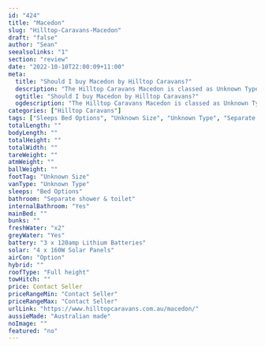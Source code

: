 ```yaml
---
id: "424"
title: "Macedon"
slug: "Hilltop-Caravans-Macedon"
draft: "false"
author: "Sean"
seealsolinks: "1"
section: "review"
date: "2022-10-10T22:00:09+11:00"
meta:
  title: "Should I buy Macedon by Hilltop Caravans?"
  description: "The Hilltop Caravans Macedon is classed as Unknown Type, and sleeps Bed Options people. It is Australian made and comes in at Unknown Size. It generally has Separate shower & toilet."
  ogtitle: "Should I buy Macedon by Hilltop Caravans?"
  ogdescription: "The Hilltop Caravans Macedon is classed as Unknown Type, and sleeps Bed Options people. It is Australian made and comes in at Unknown Size. It generally has Separate shower & toilet."
categories: ["Hilltop Caravans"]
tags: ["Sleeps Bed Options", "Unknown Size", "Unknown Type", "Separate shower & toilet", "Full height", "Price Unknown", "Australian made"]
totalLength: ""
bodyLength: ""
totalHeight: ""
totalWidth: ""
tareWeight: ""
atmWeight: ""
ballWeight: ""
footTag: "Unknown Size"
vanType: "Unknown Type"
sleeps: "Bed Options"
bathroom: "Separate shower & toilet"
internalBathroom: "Yes"
mainBed: ""
bunks: ""
freshWater: "x2"
greyWater: "Yes"
battery: "3 x 120amp Lithium Batteries"
solar: "4 x 160W Solar Panels"
airCon: "Option"
hybrid: ""
roofType: "Full height"
towHitch: ""
price: Contact Seller
priceRangeMin: "Contact Seller"
priceRangeMax: "Contact Seller"
urlLink: "https://www.hilltopcaravans.com.au/macedon/"
aussieMade: "Australian made"
noImage: ""
featured: "no"
---
```

